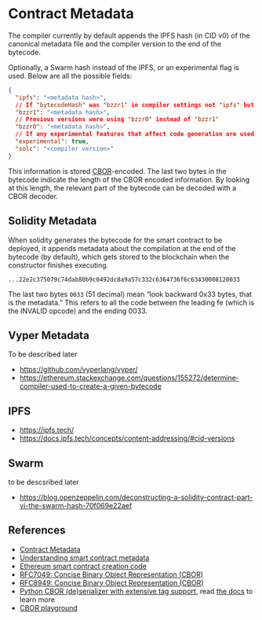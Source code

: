 # Contract Metadata

The compiler currently by default appends the IPFS hash (in CID v0) of the canonical metadata file and the compiler version to the end of the bytecode. 

Optionally, a Swarm hash instead of the IPFS, or an experimental flag is used. Below are all the possible fields:

```json
{
  "ipfs": "<metadata hash>",
  // If "bytecodeHash" was "bzzr1" in compiler settings not "ipfs" but "bzzr1"
  "bzzr1": "<metadata hash>",
  // Previous versions were using "bzzr0" instead of "bzzr1"
  "bzzr0": "<metadata hash>",
  // If any experimental features that affect code generation are used
  "experimental": true,
  "solc": "<compiler version>"
}
```
This information is stored [CBOR](https://tools.ietf.org/html/rfc7049)-encoded. The last two bytes in the bytecode indicate the length of the CBOR encoded information. By looking at this length, the relevant part of the bytecode can be decoded with a CBOR decoder.


## Solidity Metadata

When solidity generates the bytecode for the smart contract to be deployed, it appends metadata about the compilation at the end of the bytecode (by default), which gets stored to the blockchain when the constructor finishes executing. 

```
...22e2c375079c74dab80b9c0492dc8a9a57c332c6364736f6c63430008120033
```
The last two bytes `0033` (51 decimal) mean “look backward 0x33 bytes, that is the metadata.” This refers to all the code between the leading fe (which is the INVALID opcode) and the ending 0033.

## Vyper Metadata

To be described later

- https://github.com/vyperlang/vyper/
- https://ethereum.stackexchange.com/questions/155272/determine-compiler-used-to-create-a-given-bytecode

## IPFS

- https://ipfs.tech/
- https://docs.ipfs.tech/concepts/content-addressing/#cid-versions


## Swarm

to be descsribed later

- https://blog.openzeppelin.com/deconstructing-a-solidity-contract-part-vi-the-swarm-hash-70f069e22aef

## References

- [Contract Metadata](https://docs.soliditylang.org/en/latest/metadata.html)
- [Understanding smart contract metadata](https://www.rareskills.io/post/solidity-metadata)
- [Ethereum smart contract creation code](https://www.rareskills.io/post/ethereum-contract-creation-code)
- [RFC7049: Concise Binary Object Representation (CBOR)](https://datatracker.ietf.org/doc/html/rfc7049)
- [RFC8949: Concise Binary Object Representation (CBOR)](https://www.rfc-editor.org/rfc/rfc8949)
- [Python CBOR (de)serializer with extensive tag support](https://github.com/agronholm/cbor2), read [the docs](https://cbor2.readthedocs.io/en/latest/) to learn more
- [CBOR playground](https://cbor.me/)
